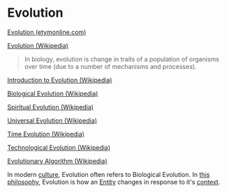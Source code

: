 # Evolution

<a href="http://www.etymonline.com/index.php?term=evolution" target="_blank">Evolution (etymonline.com)</a>

<a href="https://en.wikipedia.org/wiki/Evolution_(disambiguation)" target="_blank">Evolution (Wikipedia)</a>

> In biology, evolution is change in traits of a population of organisms over time (due to a number of mechanisms and processes).

<a href="https://en.wikipedia.org/wiki/Introduction_to_evolution" target="_blank">Introduction to Evolution (Wikipedia)</a>

<a href="https://en.wikipedia.org/wiki/Evolution" target="_blank">Biological Evolution (Wikipedia)</a>

<a href="https://en.wikipedia.org/wiki/Spiritual_evolution" target="_blank">Spiritual Evolution (Wikipedia)</a>

<a href="https://en.wikipedia.org/wiki/Universal_evolution" target="_blank">Universal Evolution (Wikipedia)</a>

<a href="https://en.wikipedia.org/wiki/Time_evolution" target="_blank">Time Evolution (Wikipedia)</a>

<a href="https://en.wikipedia.org/wiki/Technological_evolution" target="_blank">Technological Evolution (Wikipedia)</a>

<a href="https://en.wikipedia.org/wiki/Evolutionary_algorithm" target="_blank">Evolutionary Algorithm (Wikipedia)</a>

In modern [culture](./culture.md), Evolution often refers to Biological Evolution. In [this philosophy](./this-philosophy.md), Evolution is how an [Entity](./entity.md) changes in response to it's [context](./context.md).
